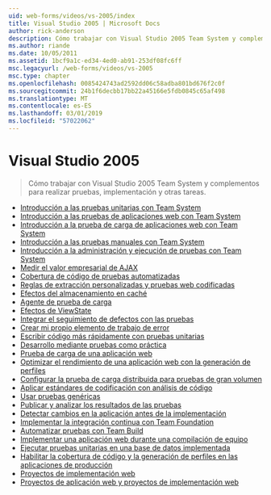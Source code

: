 ```yaml
---
uid: web-forms/videos/vs-2005/index
title: Visual Studio 2005 | Microsoft Docs
author: rick-anderson
description: Cómo trabajar con Visual Studio 2005 Team System y complementos para realizar pruebas, implementación y otras tareas.
ms.author: riande
ms.date: 10/05/2011
ms.assetid: 1bcf9a1c-ed34-4ed0-ab91-253df08fc6ff
msc.legacyurl: /web-forms/videos/vs-2005
msc.type: chapter
ms.openlocfilehash: 0085424743ad2592dd06c58adba801bd676f2c0f
ms.sourcegitcommit: 24b1f6decbb17bb22a45166e5fdb0845c65af498
ms.translationtype: MT
ms.contentlocale: es-ES
ms.lasthandoff: 03/01/2019
ms.locfileid: "57022062"
---
```

<a name="visual-studio-2005"></a>Visual Studio 2005
====================
> Cómo trabajar con Visual Studio 2005 Team System y complementos para realizar pruebas, implementación y otras tareas.


- [Introducción a las pruebas unitarias con Team System](introduction-to-unit-testing-with-team-system.md)
- [Introducción a las pruebas de aplicaciones web con Team System](introduction-to-testing-web-applications-with-team-system.md)
- [Introducción a la prueba de carga de aplicaciones web con Team System](introduction-to-load-testing-web-applications-with-team-system.md)
- [Introducción a las pruebas manuales con Team System](introduction-to-manual-testing-with-team-system.md)
- [Introducción a la administración y ejecución de pruebas con Team System](introduction-to-managing-and-running-tests-with-team-system.md)
- [Medir el valor empresarial de AJAX](measuring-the-business-value-of-ajax.md)
- [Cobertura de código de pruebas automatizadas](code-coverage-of-automated-tests.md)
- [Reglas de extracción personalizadas y pruebas web codificadas](custom-extraction-rules-and-coded-web-tests.md)
- [Efectos del almacenamiento en caché](the-effects-of-caching.md)
- [Agente de prueba de carga](using-the-load-test-agent.md)
- [Efectos de ViewState](the-effects-of-viewstate.md)
- [Integrar el seguimiento de defectos con las pruebas](how-do-i-integrate-defect-tracking-with-testing.md)
- [Crear mi propio elemento de trabajo de error](how-do-i-create-my-own-bug-work-item.md)
- [Escribir código más rápidamente con pruebas unitarias](how-do-i-write-code-more-quickly-with-unit-tests.md)
- [Desarrollo mediante pruebas como práctica](how-do-i-practice-test-driven-development.md)
- [Prueba de carga de una aplicación web](how-do-i-load-test-a-web-application.md)
- [Optimizar el rendimiento de una aplicación web con la generación de perfiles](how-do-i-tune-web-application-performance-with-profiling.md)
- [Configurar la prueba de carga distribuida para pruebas de gran volumen](how-do-i-set-up-distributed-load-testing-for-high-volume-tests.md)
- [Aplicar estándares de codificación con análisis de código](how-do-i-enforce-coding-standards-with-code-analysis.md)
- [Usar pruebas genéricas](how-do-i-use-generic-tests.md)
- [Publicar y analizar los resultados de las pruebas](how-do-i-publish-and-analyze-test-results.md)
- [Detectar cambios en la aplicación antes de la implementación](how-do-i-discover-application-changes-prior-to-deployment.md)
- [Implementar la integración continua con Team Foundation](how-do-i-implement-continuous-integration-with-team-foundation.md)
- [Automatizar pruebas con Team Build](how-do-i-automate-testing-using-team-build.md)
- [Implementar una aplicación web durante una compilación de equipo](how-do-i-deploy-a-web-application-during-a-team-build.md)
- [Ejecutar pruebas unitarias en una base de datos implementada](how-do-i-run-unit-tests-against-a-deployed-database.md)
- [Habilitar la cobertura de código y la generación de perfiles en las aplicaciones de producción](how-do-i-enable-code-coverage-and-profiling-in-production-applications.md)
- [Proyectos de implementación web](web-deployment-projects.md)
- [Proyectos de aplicación web y proyectos de implementación web](web-application-projects-web-deployment-projects.md)

